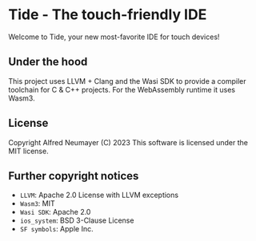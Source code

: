 # Tide - The touch-friendly IDE

Welcome to Tide, your new most-favorite IDE for touch devices!


## Under the hood

This project uses LLVM + Clang and the Wasi SDK to provide a compiler toolchain for C & C++ projects. For the WebAssembly runtime it uses Wasm3.


## License

Copyright Alfred Neumayer (C) 2023
This software is licensed under the MIT license.


## Further copyright notices

- `LLVM`: Apache 2.0 License with LLVM exceptions
- `Wasm3`: MIT
- `Wasi SDK`: Apache 2.0
- `ios_system`: BSD 3-Clause License
- `SF symbols`: Apple Inc.